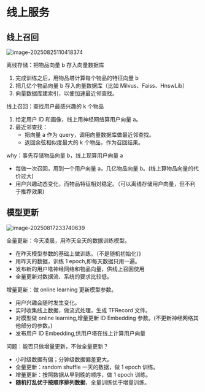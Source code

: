 # 线上服务

## 线上召回

![image-20250825110418374](https://gcore.jsdelivr.net/gh/davidliuk/images@master/image-20250825110418374.png)

离线存储：把物品向量 b 存入向量数据库

1. 完成训练之后，用物品塔计算每个物品的特征向量 b
2. 把几亿个物品向量 b 存入向量数据库（比如 Milvus、Faiss、HnswLib）
3. 向量数据库建索引，以便加速最近邻查找。

线上召回：查找用户最感兴趣的 k 个物品

1. 给定用户 ID 和画像，线上用神经网络算用户向量 a。
2. 最近邻查找：
   - 把向量 a 作为 query，调用向量数据库做最近邻查找。
   - 返回余弦相似度最大的 k 个物品，作为召回结果。

why：事先存储物品向量 b，线上现算用户向量 a

- 每做一次召回，用到一个用户向量 a，几亿物品向量 b。(线上算物品向量的代价过大)
- 用户兴趣动态变化，而物品特征相对稳定。（可以离线存储用户向量，但不利于推荐效果)

## 模型更新

![image-20250817233740639](https://gcore.jsdelivr.net/gh/davidliuk/images@master/image-20250817233740639.png)

全量更新：今天凌晨，用昨天全天的数据训练模型。

- 在昨天模型参数的基础上做训练。（不是随机初始化)》
- 用昨天的数据，训练 1 epoch,即每天数据只用一遍。
- 发布新的用户塔神经网络和物品向量，供线上召回使用
- 全量更新对数据流、系统的要求比较低。

增量更新：做 online learning 更新模型参数。

- 用户兴趣会随时发生变化。
- 实时收集线上数据，做流式处理，生成 TFRecord 文件。
- 对模型做 online learning,增量更新 ID Embedding 参数。(不更新神经网络其他部分的参数。)
- 发布用户 ID Embedding,供用户塔在线上计算用户向量

问题：能否只做增量更新，不做全量更新？

- 小时级数据有偏；分钟级数据偏差更大。
- 全量更新：random shuffle 一天的数据，做 1 epoch 训练。
- 增量更新：按照数据从早到晚的顺序，做 1 epoch 训练。
- **随机打乱优于按顺序排列数据**，全量训练优于增量训练。
